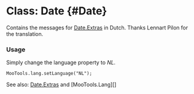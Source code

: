 Class: Date {#Date}
=====================================

Contains the messages for [Date.Extras][] in Dutch. Thanks Lennart Pilon for the translation.

### Usage

Simply change the language property to *NL*.

	MooTools.lang.setLanguage("NL");

See also: [Date.Extras][] and [MooTools.Lang][]

[FormValidator]: http://www.mootools.net/more/docs/Forms/FormValidator#FormValidator
[Date.Extras]: http://www.mootools.net/more/docs/Native/Date.Extras